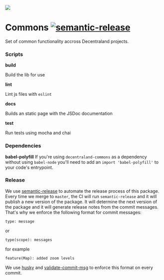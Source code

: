 ![](https://raw.githubusercontent.com/decentraland/web/gh-pages/img/decentraland.ico)

# Commons [![semantic-release](https://img.shields.io/badge/%20%20%F0%9F%93%A6%F0%9F%9A%80-semantic--release-e10079.svg)](https://github.com/semantic-release/semantic-release)


Set of common functionality accross Decentraland projects.

### Scripts

**build**

Build the lib for use

**lint**

Lint js files with `eslint`

**docs**

Builds an static page with the JSDoc documentation

**test**

Run tests using mocha and chai

### Dependencies

**babel-polyfill**
If you're using `decentraland-commons` as a dependency without using `babel-node` you'll need to add an `import 'babel-polyfill'` to your code's entrypoint.

### Release

We use [semantic-release](https://github.com/semantic-release/semantic-release) to automate the release process of this package. Every time we merge to `master`, the CI will run `semantic-release` and it will publish a new version of the package. It will determine the next version of the package and it will generate release notes from the commit messages. That's why we enforce the following format for commit messages:

```
type: message
```

or

```
type(scope): messages
```

for example

```
feature(Map): added zoom levels
```

We use [husky](https://github.com/typicode/husky) and [validate-commit-msg](https://www.npmjs.com/package/validate-commit-msg) to enforce this format on every commit.

